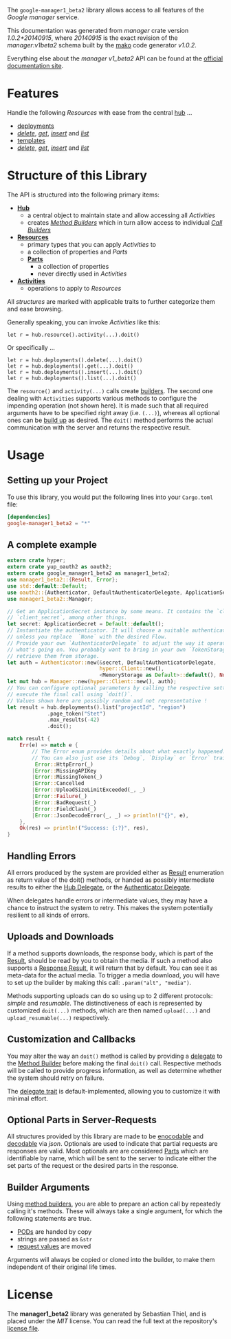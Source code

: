 <!---
DO NOT EDIT !
This file was generated automatically from 'src/mako/api/README.md.mako'
DO NOT EDIT !
-->
The `google-manager1_beta2` library allows access to all features of the *Google manager* service.

This documentation was generated from *manager* crate version *1.0.2+20140915*, where *20140915* is the exact revision of the *manager:v1beta2* schema built by the [mako](http://www.makotemplates.org/) code generator *v1.0.2*.

Everything else about the *manager* *v1_beta2* API can be found at the
[official documentation site](https://developers.google.com/deployment-manager/).
# Features

Handle the following *Resources* with ease from the central [hub](https://docs.rs/google-manager1_beta2/1.0.2+20140915/google_manager1_beta2/struct.Manager.html) ... 

* [deployments](https://docs.rs/google-manager1_beta2/1.0.2+20140915/google_manager1_beta2/struct.Deployment.html)
 * [*delete*](https://docs.rs/google-manager1_beta2/1.0.2+20140915/google_manager1_beta2/struct.DeploymentDeleteCall.html), [*get*](https://docs.rs/google-manager1_beta2/1.0.2+20140915/google_manager1_beta2/struct.DeploymentGetCall.html), [*insert*](https://docs.rs/google-manager1_beta2/1.0.2+20140915/google_manager1_beta2/struct.DeploymentInsertCall.html) and [*list*](https://docs.rs/google-manager1_beta2/1.0.2+20140915/google_manager1_beta2/struct.DeploymentListCall.html)
* [templates](https://docs.rs/google-manager1_beta2/1.0.2+20140915/google_manager1_beta2/struct.Template.html)
 * [*delete*](https://docs.rs/google-manager1_beta2/1.0.2+20140915/google_manager1_beta2/struct.TemplateDeleteCall.html), [*get*](https://docs.rs/google-manager1_beta2/1.0.2+20140915/google_manager1_beta2/struct.TemplateGetCall.html), [*insert*](https://docs.rs/google-manager1_beta2/1.0.2+20140915/google_manager1_beta2/struct.TemplateInsertCall.html) and [*list*](https://docs.rs/google-manager1_beta2/1.0.2+20140915/google_manager1_beta2/struct.TemplateListCall.html)




# Structure of this Library

The API is structured into the following primary items:

* **[Hub](https://docs.rs/google-manager1_beta2/1.0.2+20140915/google_manager1_beta2/struct.Manager.html)**
    * a central object to maintain state and allow accessing all *Activities*
    * creates [*Method Builders*](https://docs.rs/google-manager1_beta2/1.0.2+20140915/google_manager1_beta2/trait.MethodsBuilder.html) which in turn
      allow access to individual [*Call Builders*](https://docs.rs/google-manager1_beta2/1.0.2+20140915/google_manager1_beta2/trait.CallBuilder.html)
* **[Resources](https://docs.rs/google-manager1_beta2/1.0.2+20140915/google_manager1_beta2/trait.Resource.html)**
    * primary types that you can apply *Activities* to
    * a collection of properties and *Parts*
    * **[Parts](https://docs.rs/google-manager1_beta2/1.0.2+20140915/google_manager1_beta2/trait.Part.html)**
        * a collection of properties
        * never directly used in *Activities*
* **[Activities](https://docs.rs/google-manager1_beta2/1.0.2+20140915/google_manager1_beta2/trait.CallBuilder.html)**
    * operations to apply to *Resources*

All *structures* are marked with applicable traits to further categorize them and ease browsing.

Generally speaking, you can invoke *Activities* like this:

```Rust,ignore
let r = hub.resource().activity(...).doit()
```

Or specifically ...

```ignore
let r = hub.deployments().delete(...).doit()
let r = hub.deployments().get(...).doit()
let r = hub.deployments().insert(...).doit()
let r = hub.deployments().list(...).doit()
```

The `resource()` and `activity(...)` calls create [builders][builder-pattern]. The second one dealing with `Activities` 
supports various methods to configure the impending operation (not shown here). It is made such that all required arguments have to be 
specified right away (i.e. `(...)`), whereas all optional ones can be [build up][builder-pattern] as desired.
The `doit()` method performs the actual communication with the server and returns the respective result.

# Usage

## Setting up your Project

To use this library, you would put the following lines into your `Cargo.toml` file:

```toml
[dependencies]
google-manager1_beta2 = "*"
```

## A complete example

```Rust
extern crate hyper;
extern crate yup_oauth2 as oauth2;
extern crate google_manager1_beta2 as manager1_beta2;
use manager1_beta2::{Result, Error};
use std::default::Default;
use oauth2::{Authenticator, DefaultAuthenticatorDelegate, ApplicationSecret, MemoryStorage};
use manager1_beta2::Manager;

// Get an ApplicationSecret instance by some means. It contains the `client_id` and 
// `client_secret`, among other things.
let secret: ApplicationSecret = Default::default();
// Instantiate the authenticator. It will choose a suitable authentication flow for you, 
// unless you replace  `None` with the desired Flow.
// Provide your own `AuthenticatorDelegate` to adjust the way it operates and get feedback about 
// what's going on. You probably want to bring in your own `TokenStorage` to persist tokens and
// retrieve them from storage.
let auth = Authenticator::new(&secret, DefaultAuthenticatorDelegate,
                              hyper::Client::new(),
                              <MemoryStorage as Default>::default(), None);
let mut hub = Manager::new(hyper::Client::new(), auth);
// You can configure optional parameters by calling the respective setters at will, and
// execute the final call using `doit()`.
// Values shown here are possibly random and not representative !
let result = hub.deployments().list("projectId", "region")
             .page_token("Stet")
             .max_results(-42)
             .doit();

match result {
    Err(e) => match e {
        // The Error enum provides details about what exactly happened.
        // You can also just use its `Debug`, `Display` or `Error` traits
         Error::HttpError(_)
        |Error::MissingAPIKey
        |Error::MissingToken(_)
        |Error::Cancelled
        |Error::UploadSizeLimitExceeded(_, _)
        |Error::Failure(_)
        |Error::BadRequest(_)
        |Error::FieldClash(_)
        |Error::JsonDecodeError(_, _) => println!("{}", e),
    },
    Ok(res) => println!("Success: {:?}", res),
}

```
## Handling Errors

All errors produced by the system are provided either as [Result](https://docs.rs/google-manager1_beta2/1.0.2+20140915/google_manager1_beta2/enum.Result.html) enumeration as return value of 
the doit() methods, or handed as possibly intermediate results to either the 
[Hub Delegate](https://docs.rs/google-manager1_beta2/1.0.2+20140915/google_manager1_beta2/trait.Delegate.html), or the [Authenticator Delegate](https://docs.rs/yup-oauth2/*/yup_oauth2/trait.AuthenticatorDelegate.html).

When delegates handle errors or intermediate values, they may have a chance to instruct the system to retry. This 
makes the system potentially resilient to all kinds of errors.

## Uploads and Downloads
If a method supports downloads, the response body, which is part of the [Result](https://docs.rs/google-manager1_beta2/1.0.2+20140915/google_manager1_beta2/enum.Result.html), should be
read by you to obtain the media.
If such a method also supports a [Response Result](https://docs.rs/google-manager1_beta2/1.0.2+20140915/google_manager1_beta2/trait.ResponseResult.html), it will return that by default.
You can see it as meta-data for the actual media. To trigger a media download, you will have to set up the builder by making
this call: `.param("alt", "media")`.

Methods supporting uploads can do so using up to 2 different protocols: 
*simple* and *resumable*. The distinctiveness of each is represented by customized 
`doit(...)` methods, which are then named `upload(...)` and `upload_resumable(...)` respectively.

## Customization and Callbacks

You may alter the way an `doit()` method is called by providing a [delegate](https://docs.rs/google-manager1_beta2/1.0.2+20140915/google_manager1_beta2/trait.Delegate.html) to the 
[Method Builder](https://docs.rs/google-manager1_beta2/1.0.2+20140915/google_manager1_beta2/trait.CallBuilder.html) before making the final `doit()` call. 
Respective methods will be called to provide progress information, as well as determine whether the system should 
retry on failure.

The [delegate trait](https://docs.rs/google-manager1_beta2/1.0.2+20140915/google_manager1_beta2/trait.Delegate.html) is default-implemented, allowing you to customize it with minimal effort.

## Optional Parts in Server-Requests

All structures provided by this library are made to be [enocodable](https://docs.rs/google-manager1_beta2/1.0.2+20140915/google_manager1_beta2/trait.RequestValue.html) and 
[decodable](https://docs.rs/google-manager1_beta2/1.0.2+20140915/google_manager1_beta2/trait.ResponseResult.html) via *json*. Optionals are used to indicate that partial requests are responses 
are valid.
Most optionals are are considered [Parts](https://docs.rs/google-manager1_beta2/1.0.2+20140915/google_manager1_beta2/trait.Part.html) which are identifiable by name, which will be sent to 
the server to indicate either the set parts of the request or the desired parts in the response.

## Builder Arguments

Using [method builders](https://docs.rs/google-manager1_beta2/1.0.2+20140915/google_manager1_beta2/trait.CallBuilder.html), you are able to prepare an action call by repeatedly calling it's methods.
These will always take a single argument, for which the following statements are true.

* [PODs][wiki-pod] are handed by copy
* strings are passed as `&str`
* [request values](https://docs.rs/google-manager1_beta2/1.0.2+20140915/google_manager1_beta2/trait.RequestValue.html) are moved

Arguments will always be copied or cloned into the builder, to make them independent of their original life times.

[wiki-pod]: http://en.wikipedia.org/wiki/Plain_old_data_structure
[builder-pattern]: http://en.wikipedia.org/wiki/Builder_pattern
[google-go-api]: https://github.com/google/google-api-go-client

# License
The **manager1_beta2** library was generated by Sebastian Thiel, and is placed 
under the *MIT* license.
You can read the full text at the repository's [license file][repo-license].

[repo-license]: https://github.com/Byron/google-apis-rsblob/master/LICENSE.md
